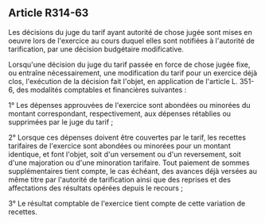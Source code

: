 ## Article R314-63

Les décisions du juge du tarif ayant autorité de chose jugée sont mises en oeuvre lors de l'exercice au cours
duquel elles sont notifiées à l'autorité de tarification, par une décision budgétaire modificative.

Lorsqu'une décision du juge du tarif passée en force de chose jugée fixe, ou entraîne nécessairement, une
modification du tarif pour un exercice déjà clos, l'exécution de la décision fait l'objet, en application de
l'article L. 351-6, des modalités comptables et financières suivantes :

1° Les dépenses approuvées de l'exercice sont abondées ou minorées du montant correspondant,
respectivement, aux dépenses rétablies ou supprimées par le juge du tarif ;

2° Lorsque ces dépenses doivent être couvertes par le tarif, les recettes tarifaires de l'exercice sont abondées
ou minorées pour un montant identique, et font l'objet, soit d'un versement ou d'un reversement, soit d'une
majoration ou d'une minoration tarifaire. Tout paiement de sommes supplémentaires tient compte, le cas
échéant, des avances déjà versées au même titre par l'autorité de tarification ainsi que des reprises et des
affectations des résultats opérées depuis le recours ;

3° Le résultat comptable de l'exercice tient compte de cette variation de recettes.


